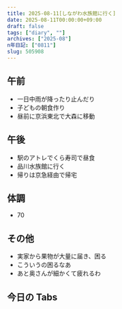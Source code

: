 ```yaml
---
title: 2025-08-11[しながわ水族館に行く]
date: 2025-08-11T00:00:00+09:00
draft: false
tags: ["diary", ""]
archives: ["2025-08"]
n年日記: ["0811"]
slug: 505908
---
```


## 午前

- 一日中雨が降ったり止んだり
- 子どもの朝食作り
- 昼前に京浜東北で大森に移動

## 午後

- 駅のアトレでくら寿司で昼食
- 品川水族館に行く
- 帰りは京急経由で帰宅

## 体調

- 70

## その他

- 実家から果物が大量に届き、困る
- こういうの困るなあ
- あと奥さんが細かくて疲れるわ

## 今日の Tabs
